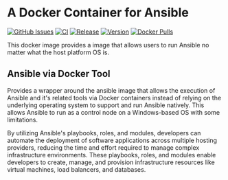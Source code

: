 # A Docker Container for Ansible

[![GitHub Issues](https://img.shields.io/github/issues-raw/dcjulian29/docker-ansible.svg)](https://github.com/dcjulian29/docker-ansible/issues) [![CI](https://github.com/dcjulian29/docker-ansible/actions/workflows/ci.yml/badge.svg)](https://github.com/dcjulian29/docker-ansible/actions/workflows/ci.yml) [![Release](https://github.com/dcjulian29/docker-ansible/actions/workflows/release.yml/badge.svg)](https://github.com/dcjulian29/docker-ansible/actions/workflows/release.yml) [![Version](https://img.shields.io/docker/v/dcjulian29/ansible?sort=semver)](https://hub.docker.com/repository/docker/dcjulian29/ansible) [![Docker Pulls](https://img.shields.io/docker/pulls/dcjulian29/ansible.svg)](https://hub.docker.com/r/dcjulian29/ansible/)

This docker image provides a image that allows users to run Ansible no matter what the host platform OS is.

## Ansible via Docker Tool

Provides a wrapper around the ansible image that allows the execution of Ansible and it's related
tools via Docker containers instead of relying on the underlying operating system to support and
run Ansible natively. This allows Ansible to run as a control node on a Windows-based OS with some
limitations.

By utilizing Ansible's playbooks, roles, and modules, developers can automate the deployment of
software applications across multiple hosting providers, reducing the time and effort required to
manage complex infrastructure environments. These playbooks, roles, and modules enable developers to
create, manage, and provision infrastructure resources like virtual machines, load balancers, and
databases.
